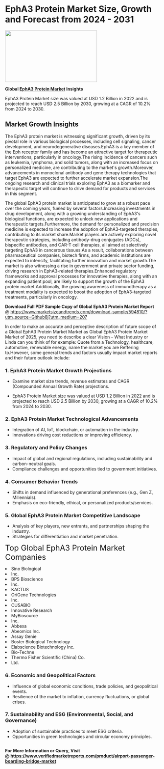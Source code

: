 <H1>EphA3 Protein Market Size, Growth and Forecast from 2024 - 2031</H1><img class="aligncenter size-medium wp-image-584254" src="https://thirdeyenews.in/wp-content/uploads/2024/09/Global-Market-Research-300x168.jpeg" alt="" width="300" height="168" /><p><strong>Global&nbsp;<a href="https://www.marketsizeandtrends.com/download-sample/594810/?utm_source=Github8j?utm_medium=207">EphA3 Protein Market</a> Insights</strong></p><p>EphA3 Protein Market size was valued at USD 1.2 Billion in 2022 and is projected to reach USD 2.5 Billion by 2030, growing at a CAGR of 10.2% from 2024 to 2030.</p><p><h2>Market Growth Insights</h2> The EphA3 protein market is witnessing significant growth, driven by its pivotal role in various biological processes, including cell signaling, cancer development, and neurodegenerative diseases.EphA3 is a key member of the Eph receptor family and has become an attractive target for therapeutic interventions, particularly in oncology.The rising incidence of cancers such as leukemia, lymphoma, and solid tumors, along with an increased focus on personalized medicine, are contributing to the market's growth.Moreover, advancements in monoclonal antibody and gene therapy technologies that target EphA3 are expected to further accelerate market expansion.The ongoing research and clinical trials exploring EphA3 as a biomarker and therapeutic target will continue to drive demand for products and services in this segment.<p>The global EphA3 protein market is anticipated to grow at a robust pace over the coming years, fueled by several factors.Increasing investments in drug development, along with a growing understanding of EphA3's biological functions, are expected to unlock new applications and therapeutic targets.Furthermore, the demand for personalized and precision medicine is expected to increase the adoption of EphA3-targeted therapies, contributing to its market share.Market players are actively exploring novel therapeutic strategies, including antibody-drug conjugates (ADCs), bispecific antibodies, and CAR-T cell therapies, all aimed at selectively targeting EphA3 in cancerous tissues.As a result, collaborations between pharmaceutical companies, biotech firms, and academic institutions are expected to intensify, facilitating further innovation and market growth.The market is also witnessing a rise in government and private sector funding, driving research in EphA3-related therapies.Enhanced regulatory frameworks and approval processes for innovative therapies, along with an expanding patient pool, are likely to support the growth of the EphA3 protein market.Additionally, the growing awareness of immunotherapy as a treatment modality is expected to boost the adoption of EphA3-targeted treatments, particularly in oncology.<p><span class=""><strong>Download Full PDF Sample Copy of Global EphA3 Protein Market Report</strong> @ <a href="https://www.marketsizeandtrends.com/download-sample/594810/?utm_source=Github8j?utm_medium=207" target="_blank">https://www.marketsizeandtrends.com/download-sample/594810/?utm_source=Github8j?utm_medium=207</a></span></p><p>In order to make an accurate and perceptive description of future scope of a Global&nbsp;EphA3 Protein Market Market as Global&nbsp;EphA3 Protein Market Market of 2025, you need to describe a clear Vision &ndash; What Industry or Linda can you think of for example: Quote from a Technology, healthcare, automotive, renewable energy, name the market you are Reffering to.However, some general trends and factors usually impact market reports and their future outlook include:</p><h3>1.&nbsp;<strong>EphA3 Protein Market Growth Projections</strong></h3><ul><li>Examine market size trends, revenue estimates and CAGR (Compounded Annual Growth Rate) projections.</li><li><p>EphA3 Protein Market size was valued at USD 1.2 Billion in 2022 and is projected to reach USD 2.5 Billion by 2030, growing at a CAGR of 10.2% from 2024 to 2030.</p></li></ul><h3>2.&nbsp;<strong>EphA3 Protein Market Technological Advancements</strong></h3><ul><li>Integration of AI, IoT, blockchain, or automation in the industry.</li><li>Innovations driving cost reductions or improving efficiency.</li></ul><h3>3.&nbsp;<strong>Regulatory and Policy Changes</strong></h3><ul><li>Impact of global and regional regulations, including sustainability and carbon-neutral goals.</li><li>Compliance challenges and opportunities tied to government initiatives.</li></ul><h3>4.&nbsp;<strong>Consumer Behavior Trends</strong></h3><ul><li>Shifts in demand influenced by generational preferences (e.g., Gen Z, Millennials).</li><li>Emphasis on eco-friendly, ethical, or personalized products/services.</li></ul><h3>5.&nbsp;<strong>Global EphA3 Protein Market Competitive Landscape</strong></h3><ul><li>Analysis of key players, new entrants, and partnerships shaping the industry.</li><li>Strategies for differentiation and market penetration.</li></ul><p data-pm-slice="1 1 []"><span style="color: inherit; font-family: inherit; font-size: 25px;">Top Global EphA3 Protein Market Companies</span></p><div class="" data-test-id=""><p><li>Sino Biological</li><li> Inc.</li><li> BPS Bioscience</li><li> Inc.</li><li> KACTUS</li><li> OriGene Technologies</li><li> Inc.</li><li> CUSABIO</li><li> Innovative Research</li><li> MyBiosource</li><li> Inc.</li><li> Abbexa</li><li> Abeomics Inc.</li><li> Assay Genie</li><li> Boster Biological Technology</li><li> Elabscience Biotechnology Inc.</li><li> Bio-Techne</li><li> Thermo Fisher Scientific (China) Co.</li><li> Ltd.</li></p></div><h3>6.&nbsp;<strong>Economic and Geopolitical Factors</strong></h3><ul><li>Influence of global economic conditions, trade policies, and geopolitical events.</li><li>Resilience of the market to inflation, currency fluctuations, or global crises.</li></ul><h3>7.&nbsp;<strong>Sustainability and ESG (Environmental, Social, and Governance)</strong></h3><ul><li>Adoption of sustainable practices to meet ESG criteria.</li><li>Opportunities in green technologies and circular economy principles.</li></ul><h2><strong style="font-size: 14px;">For More Information or Query, Visit @&nbsp;</strong><a style="background-color: #ffffff; font-size: 14px;" href="https://www.marketsizeandtrends.com/report/epha3-protein-market/" target="_blank">https://www.verifiedmarketreports.com/product/airport-passenger-boarding-bridge-market</a></h2>